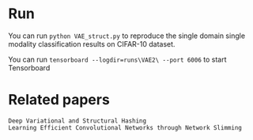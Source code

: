 # Run

You can run `python VAE_struct.py` to reproduce the single domain single modality classification results on CIFAR-10 dataset.

You can run `tensorboard --logdir=runs\VAE2\ --port 6006` to start Tensorboard


# Related papers

`Deep Variational and Structural Hashing`<br>
`Learning Efficient Convolutional Networks through Network Slimming`
